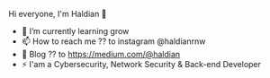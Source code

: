 Hi everyone, I'm Haldian 👋

- 🌱 I’m currently learning grow
- 📫 How to reach me ?? to instagram @haldianrnw
- 📒 Blog ?? to https://medium.com/@haldian 
- ⚡ I'am a Cybersecurity, Network Security & Back-end Developer


